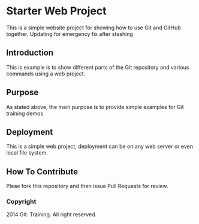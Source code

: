 # Starter Web Project

This is a simple website project for showing how to use Git and 
GitHub together. Updating for emergency fix after stashing

## Introduction

This is example is to show different parts 
of the Git repository and various commands 
using a web project.

## Purpose

As stated above, the main purpose is to provide
simple examples for Git training demos

## Deployment

This is a simple web project, deployment
can be on any web server or even local 
file system.

## How To Contribute
Pleae fork this repository and then issue Pull Requests for 
review.

### Copyright 

2014 Git. Training. All right reserved.